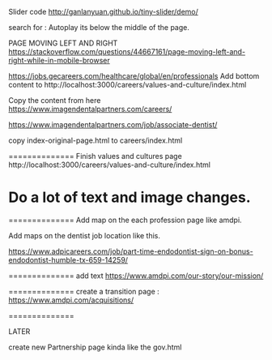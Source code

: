 Slider code 
http://ganlanyuan.github.io/tiny-slider/demo/

search for :  Autoplay its below the middle of the page. 




PAGE MOVING LEFT AND RIGHT 
https://stackoverflow.com/questions/44667161/page-moving-left-and-right-while-in-mobile-browser



https://jobs.gecareers.com/healthcare/global/en/professionals
Add bottom content to 
http://localhost:3000/careers/values-and-culture/index.html



Copy the content from here 
https://www.imagendentalpartners.com/careers/

https://www.imagendentalpartners.com/job/associate-dentist/


copy  index-original-page.html to careers/index.html


==============
Finish values and cultures page 
http://localhost:3000/careers/values-and-culture/index.html

Do a lot of text and image changes.
==============

==============
Add map on the each profession page like amdpi. 

Add maps on the dentist job location like this. 

https://www.adpicareers.com/job/part-time-endodontist-sign-on-bonus-endodontist-humble-tx-659-14259/

==============
add text 
https://www.amdpi.com/our-story/our-mission/


==============
create a transition page :
https://www.amdpi.com/acquisitions/


==============

LATER 

create new Partnership page  kinda like the gov.html 


